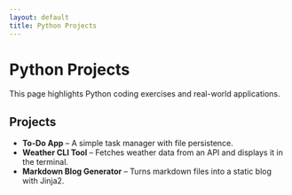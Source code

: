 ```yaml
---
layout: default
title: Python Projects
---
```


# Python Projects

This page highlights Python coding exercises and real-world applications.

## Projects
- **To-Do App** – A simple task manager with file persistence.
- **Weather CLI Tool** – Fetches weather data from an API and displays it in the terminal.
- **Markdown Blog Generator** – Turns markdown files into a static blog with Jinja2.
